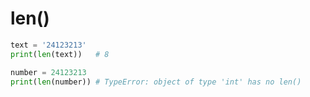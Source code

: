 # len()

```python
text = '24123213'
print(len(text))   # 8

number = 24123213
print(len(number)) # TypeError: object of type 'int' has no len()
```
